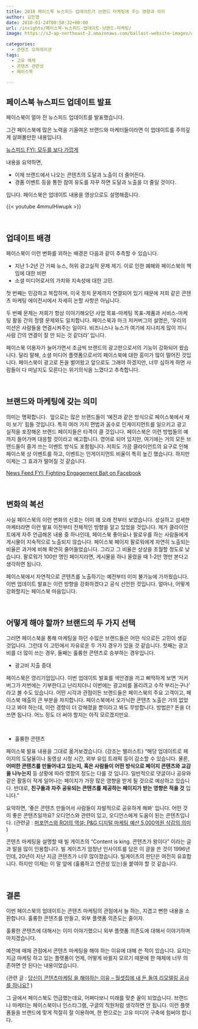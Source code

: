 ```yaml
---
title: 2018 페이스북 뉴스피드 업데이트가 브랜드 마케팅에 주는 영향과 의미
author: 김민영
date: 2018-01-24T00:50:32+00:00
url: /insights/페이스북-뉴스피드-업데이트-브랜드-마케팅/
image: https://s3-ap-northeast-2.amazonaws.com/ballast-website-images/wp-content/uploads/2017/07/15110059/pexels-photo-267399.jpeg

categories:
  - 콘텐츠 오퍼레이션
tags:
  - 고유 매체
  - 콘텐츠 관련성
  - 페이스북

---
```

## 페이스북 뉴스피드 업데이트 발표

페이스북이 얼마 전 뉴스피드 업데이트를 발표했습니다.

그간 페이스북에 많은 노력을 기울여온 브랜드와 마케터들이라면 이 업데이트를 주의깊게 살펴볼만한 내용입니다.

[뉴스피드 FYI: 모두를 보다 가깝게][1]

내용을 요약하면,

  * 이제 브랜드에서 나오는 콘텐츠의 도달과 노출이 더 줄어든다.
  * 경품 이벤트 등을 통한 참여 유도를 자꾸 하면 도달과 노출을 더 줄일 것이다.

입니다. 페이스북은 업데이트 내용을 영상으로도 설명해줍니다.


{{< youtube 4mmuIHiwupk >}}


&nbsp;
## 업데이트 배경

페이스북이 이런 변화를 꾀하는 배경은 다음과 같이 추측할 수 있습니다.

  * 지난 1-2년 간 가짜 뉴스, 허위 광고실적 문제 제기. 이로 인한 폐해와 페이스북의 책임에 대한 비판
  * 소셜 미디어로서의 가치와 지속성에 대한 고민.

첫 번째는 민감하고 복잡하며, 미국 정치 문제까지 연결되어 있기 때문에 저희 같은 콘텐츠 마케팅 에이전시에서 자세히 논할 사항은 아닙니다.

두 번째 문제는 저희가 항상 이야기해오던 사업 목표-마케팅 목표-제품과 서비스-마케팅 활동 간의 정렬 문제와도 일치합니다. 페이스북과 마크 저커버그의 설명은, &#8216;우리의 미션은 사람들을 연결시켜주는 일이다. 비즈니스나 뉴스가 여기에 지나치게 많이 끼니 사람 간의 연결이 잘 안 되는 것 같더라&#8217; 입니다.

페이스북 이용자가 늘어가면서 조금씩 브랜드의 광고판으로서의 기능이 강화되어 왔습니다. 달리 말해, 소셜 미디어 플랫폼으로서의 페이스북에 대한 흥미가 많이 떨어진 것입니다. 페이스북이 광고로 돈을 벌어왔고 앞으로도 그래야 하겠지만, 너무 심하게 하면 사람들이 다 떠날지도 모른다는 위기의식을 느꼈다고 추측합니다.

&nbsp;
## 브랜드와 마케팅에 갖는 의미

의미는 명확합니다.  앞으로는 많은 브랜드들이 &#8216;예전과 같은 방식으로 페이스북에서 재미 보기&#8217; 힘들 것입니다. 특히 여러 가지 편법과 꼼수로 인게이지먼트를 일으키고 광고 실적을 포장해온 브랜드 페이지들은 타격이 클 것입니다. 페이스북은 이런 방법들의 예까지 들어가며 대응할 것이라고 예고합니다. 영어로 되어 있지만, 여기에는 거의 모든 브랜드들이 즐겨 쓰는 이벤트 방식도 포함됩니다. 저희도 가끔 클라이언트의 요구로 인해 페이스북 상 이벤트를 하고, 이벤트는 인게이지먼트 비율이 특히 높긴 했습니다. 하지만 이제는 그 효과가 떨어질 것 같습니다.

[News Feed FYI: Fighting Engagement Bait on Facebook][2]

&nbsp;

## 변화의 복선

사실 페이스북의 이런 변화의 신호는 이미 꽤 오래 전부터 보였습니다. 성실하고 섬세한 마케터라면 이런 발표 이전부터 전체적인 방향을 알고 있었을 것입니다. 제가 클라이언트에게 자주 언급해온 내용 중 하나인데, 페이스북 좋아요나 팔로우를 하는 사람들에게 게시물이 지속적으로 노출되지 않습니다. 페이스북 페이지 팔로워에게 자연히 노출되는 비율은 과거에 비해 확연히 줄어들었습니다. 그리고 그 비율은 상상을 초월할 정도로 낮습니다. 팔로워가 100만 명인 페이지라면, 게시물을 하나 올렸을 때 1-2만 명만 본다고 생각하면 됩니다.

페이스북에서 자연적으로 콘텐츠를 노출하기는 예전부터 이미 불가능에 가까웠습니다. 이번 업데이트 발표는 이런 방향을 강화하겠다고 공식 선언한 것입니다. 얼마나, 어떻게 강화할지는 페이스북 마음입니다.

&nbsp;
## 어떻게 해야 할까? 브랜드의 두 가지 선택

그러면 페이스북을 통해 마케팅을 하던 수많은 브랜드들은 어떤 식으로든 고민이 생길 것입니다. 그런데 이 고민에서 자유로운 두 가지 경우가 있을 것 같습니다. 첫째는 광고비를 더 많이 쓰는 경우, 둘째는 훌륭한 콘텐츠로 승부하는 경우입니다.

  * 광고비 지출 증대

페이스북은 영리기업입니다. 이번 업데이트 발표를 색안경을 끼고 삐딱하게 보면 &#8216;저커버그가 저번에는 기부한다고 난리치더니 이번에는 광고비를 올리려고 수작 부리는구나&#8217; 라고 볼 수도 있습니다. 어떤 시각과 관점이든 브랜드들은 페이스북의 주요 고객이고, 페이스북 매출의 큰 부분을 차지합니다. 페이스북에서 오가닉한 콘텐츠 노출은 거의 없었다고 봐야 하는데, 이런 경향이 더 강해졌을 뿐이라고 봐도 무방합니다. 방법은? 돈을 더 쓰면 됩니다. 어느 정도 더 써야 할지는 아직 모르겠지만요.

&nbsp;
  * 훌륭한 콘텐츠

페이스북 발표 내용을 그대로 옮겨보겠습니다. (강조는 밸러스트) &#8220;해당 업데이트로 페이지의 도달율이나 동영상 시청 시간, 외부 유입 트래픽 등이 감소할 수 있습니다. 물론, **어떠한 콘텐츠를 만들어내고 있는지, 혹은 사람들이 어떤 방식으로 페이지 콘텐츠와 교감을 나누는지** 등 상황에 따라 영향의 정도는 다를 것 입니다. 일반적으로 댓글이나 공유와 같은 활동이 적게 일어나는 페이지가 가장 많은 영향을 받게 될 것으로 예상하고 있습니다. 반대로, **친구들과 자주 공유되는 콘텐츠를 제공하는 페이지가 받는 영향은 적을 것** 입니다.&#8221;

요약하면, &#8216;좋은 콘텐츠 만들어서 사람들이 자발적으로 공유하게 해봐&#8217; 입니다. 어떤 것이 좋은 콘텐츠일까요? 오디언스와 관련이 있고, 오디언스에게 도움이 된는 콘텐츠입니다. (관련글 : [퍼포먼스와 ROI의 역설: P&G 디지털 마케팅 예산 5,000억원 삭감의 의미][3] )

콘텐츠 마케팅을 설명할 때 빌 게이츠의 &#8220;Content is king. 콘텐츠가 왕이다&#8221; 이라는 글과 말을 많이 인용합니다. 빌 게이츠가 엄청난 인사이트를 담은 이 글을 쓴 것이 1996년인데, 20년이 지난 지금 콘텐츠가 너무 많아졌습니다. 빌게이츠의 판단은 여전히 유효합니다. 하지만 이제는 이 말 앞에 (훌륭하고 연관성 있는)을 붙여야 할 것 같습니다.

&nbsp;
## 결론

이번 페이스북의 업데이트는 콘텐츠 마케팅의 관점에서 늘 하는, 지겹고 뻔한 내용을 소환합니다. 훌륭한 콘텐츠를 만들고, 외부 플랫폼 의존도는 줄이자.

훌륭한 콘텐츠에 대해서는 이미 이야기했으니 외부 플랫폼 의존도에 대해서 이야기하며 마치겠습니다.

예전에 매체 관점에서 콘텐츠 마케팅을 해야 하는 이유에 대해 쓴 적이 있습니다. 요지는 지금 마케팅 하고 있는 플랫폼이 언제, 어떻게 바뀔지 모르기 때문에 한 매체에 너무 의존하면 안 된다는 내용이었습니다.

(관련 글 : [당신이 콘텐츠마케팅 을 해야하는 이유 &#8211; 월셋집에 내 돈 들여 리모델링 공사를 하나요?][4] )

그 글에서 페이스북도 언급했는데요, 어쩌다보니 미래를 맞춘 꼴이 되었습니다. 브랜드나 마케터는 페이스북이나 인스타그램, 구글의 직원처럼 생각하면 안 됩니다. 이런 플랫폼들을 브랜드에 맞게 적절히 잘 이용하며, 한 편으로는 고유 미디어 구축에 힘써야 합니다.

 [1]: https://ko.newsroom.fb.com/news/2018/01/뉴스피드-fyi-모두를-보다-가깝게/
 [2]: https://newsroom.fb.com/news/2017/12/news-feed-fyi-fighting-engagement-bait-on-facebook/
 [3]: /insights/%eb%94%94%ec%a7%80%ed%84%b8-%eb%a7%88%ec%bc%80%ed%8c%85-%eb%b8%8c%eb%9e%9c%eb%93%9c-%ea%b4%80%eb%a0%a8%ec%84%b1/
 [4]: /insights/%eb%8b%b9%ec%8b%a0%ec%9d%b4-%ec%bd%98%ed%85%90%ec%b8%a0-%eb%a7%88%ec%bc%80%ed%8c%85%ec%9d%84-%ed%95%b4%ec%95%bc%ed%95%98%eb%8a%94-%ec%9d%b4%ec%9c%a0/